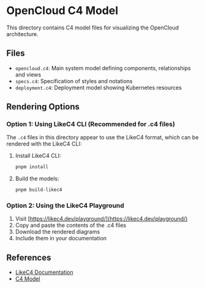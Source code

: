 # OpenCloud C4 Model

This directory contains C4 model files for visualizing the OpenCloud architecture.

## Files

- `opencloud.c4`: Main system model defining components, relationships and views
- `specs.c4`: Specification of styles and notations
- `deployment.c4`: Deployment model showing Kubernetes resources

## Rendering Options

### Option 1: Using LikeC4 CLI (Recommended for .c4 files)

The `.c4` files in this directory appear to use the LikeC4 format, which can be rendered with the LikeC4 CLI:

1. Install LikeC4 CLI:
   ```bash
   pnpm install
   ```

2. Build the models:
   ```bash
   pnpm build-likec4
   ```

### Option 2: Using the LikeC4 Playground

1. Visit [https://likec4.dev/playground/](https://likec4.dev/playground/)
2. Copy and paste the contents of the .c4 files
3. Download the rendered diagrams
4. Include them in your documentation

## References

- [LikeC4 Documentation](https://likec4.dev/docs/introduction)
- [C4 Model](https://c4model.com/)

